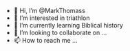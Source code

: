 - 👋 Hi, I’m @MarkThomass
- 👀 I’m interested in triathlon
- 🌱 I’m currently learning Biblical history
- 💞️ I’m looking to collaborate on ...
- 📫 How to reach me ...

<!---
MarkThomass/MarkThomass is a ✨ special ✨ repository because its `README.md` (this file) appears on your GitHub profile.
You can click the Preview link to take a look at your changes.
--->
